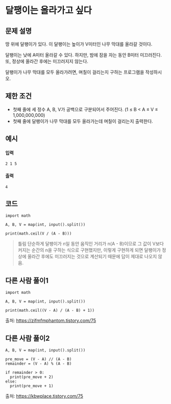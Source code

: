 # 달팽이는 올라가고 싶다

## 문제 설명
땅 위에 달팽이가 있다. 이 달팽이는 높이가 V미터인 나무 막대를 올라갈 것이다.

달팽이는 낮에 A미터 올라갈 수 있다. 하지만, 밤에 잠을 자는 동안 B미터 미끄러진다. 또, 정상에 올라간 후에는 미끄러지지 않는다.

달팽이가 나무 막대를 모두 올라가려면, 며칠이 걸리는지 구하는 프로그램을 작성하시오.

## 제한 조건
* 첫째 줄에 세 정수 A, B, V가 공백으로 구분되어서 주어진다. (1 ≤ B < A ≤ V ≤ 1,000,000,000)
* 첫째 줄에 달팽이가 나무 막대를 모두 올라가는데 며칠이 걸리는지 출력한다.

## 예시
#### 입력
```
2 1 5
```

#### 출력
```
4
```
 
## 코드
```
import math

A, B, V = map(int, input().split())

print(math.ceil(V / (A - B)))
```
> 틀림
> 단순하게 달팽이가 n일 동안 움직인 거리가 n(A - B)이므로 그 값이 V보다 커지는 순간의 n을 구하는 식으로 구현했지만, 이렇게 구현하게 되면 달팽이가 정상에 올라간 후에도 미끄러지는 것으로 계산되기 때문에 답이 제대로 나오지 않음.

## 다른 사람 풀이1
```
import math

A, B, V = map(int, input().split())

print(math.ceil((V - A) / (A - B) + 1))
```
출처: https://zifmfmphantom.tistory.com/75

## 다른 사람 풀이2
```
A, B, V = map(int, input().split())

pre_move = (V - A) // (A - B)
remainder = (V - A) % (A - B)

if remainder > 0:
  print(pre_move + 2)
else:
  print(pre_move + 1)
```
출처: https://kbwplace.tistory.com/75